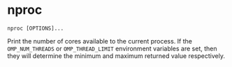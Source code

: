 # nproc

```
nproc [OPTIONS]...
```

Print the number of cores available to the current process.
If the `OMP_NUM_THREADS` or `OMP_THREAD_LIMIT` environment variables are set, then
they will determine the minimum and maximum returned value respectively.
